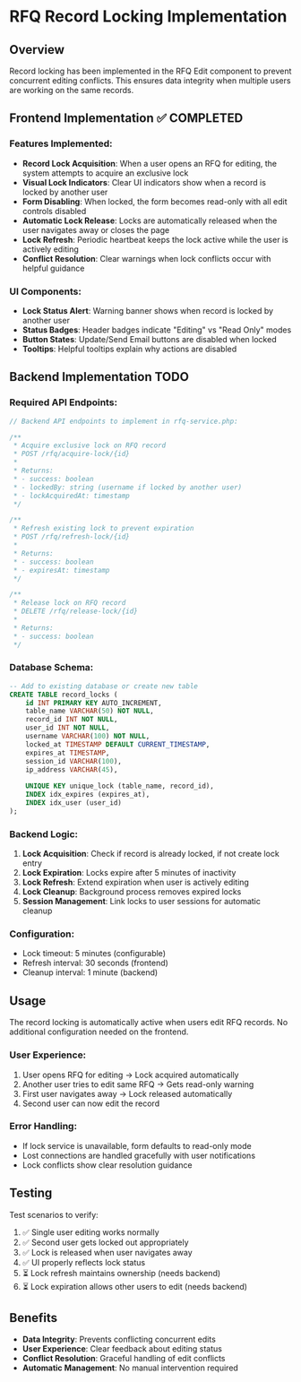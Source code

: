 # RFQ Record Locking Implementation

## Overview
Record locking has been implemented in the RFQ Edit component to prevent concurrent editing conflicts. This ensures data integrity when multiple users are working on the same records.

## Frontend Implementation ✅ COMPLETED

### Features Implemented:
- **Record Lock Acquisition**: When a user opens an RFQ for editing, the system attempts to acquire an exclusive lock
- **Visual Lock Indicators**: Clear UI indicators show when a record is locked by another user
- **Form Disabling**: When locked, the form becomes read-only with all edit controls disabled  
- **Automatic Lock Release**: Locks are automatically released when the user navigates away or closes the page
- **Lock Refresh**: Periodic heartbeat keeps the lock active while the user is actively editing
- **Conflict Resolution**: Clear warnings when lock conflicts occur with helpful guidance

### UI Components:
- **Lock Status Alert**: Warning banner shows when record is locked by another user
- **Status Badges**: Header badges indicate "Editing" vs "Read Only" modes
- **Button States**: Update/Send Email buttons are disabled when locked
- **Tooltips**: Helpful tooltips explain why actions are disabled

## Backend Implementation TODO

### Required API Endpoints:

```php
// Backend API endpoints to implement in rfq-service.php:

/**
 * Acquire exclusive lock on RFQ record
 * POST /rfq/acquire-lock/{id}
 * 
 * Returns:
 * - success: boolean
 * - lockedBy: string (username if locked by another user)
 * - lockAcquiredAt: timestamp
 */

/**
 * Refresh existing lock to prevent expiration
 * POST /rfq/refresh-lock/{id}
 * 
 * Returns:
 * - success: boolean
 * - expiresAt: timestamp
 */

/**
 * Release lock on RFQ record
 * DELETE /rfq/release-lock/{id}
 * 
 * Returns:
 * - success: boolean
 */
```

### Database Schema:

```sql
-- Add to existing database or create new table
CREATE TABLE record_locks (
    id INT PRIMARY KEY AUTO_INCREMENT,
    table_name VARCHAR(50) NOT NULL,
    record_id INT NOT NULL,
    user_id INT NOT NULL,
    username VARCHAR(100) NOT NULL,
    locked_at TIMESTAMP DEFAULT CURRENT_TIMESTAMP,
    expires_at TIMESTAMP,
    session_id VARCHAR(100),
    ip_address VARCHAR(45),
    
    UNIQUE KEY unique_lock (table_name, record_id),
    INDEX idx_expires (expires_at),
    INDEX idx_user (user_id)
);
```

### Backend Logic:

1. **Lock Acquisition**: Check if record is already locked, if not create lock entry
2. **Lock Expiration**: Locks expire after 5 minutes of inactivity
3. **Lock Refresh**: Extend expiration when user is actively editing
4. **Lock Cleanup**: Background process removes expired locks
5. **Session Management**: Link locks to user sessions for automatic cleanup

### Configuration:
- Lock timeout: 5 minutes (configurable)
- Refresh interval: 30 seconds (frontend)
- Cleanup interval: 1 minute (backend)

## Usage

The record locking is automatically active when users edit RFQ records. No additional configuration needed on the frontend.

### User Experience:
1. User opens RFQ for editing → Lock acquired automatically
2. Another user tries to edit same RFQ → Gets read-only warning
3. First user navigates away → Lock released automatically
4. Second user can now edit the record

### Error Handling:
- If lock service is unavailable, form defaults to read-only mode
- Lost connections are handled gracefully with user notifications
- Lock conflicts show clear resolution guidance

## Testing

Test scenarios to verify:
1. ✅ Single user editing works normally
2. ✅ Second user gets locked out appropriately  
3. ✅ Lock is released when user navigates away
4. ✅ UI properly reflects lock status
5. ⏳ Lock refresh maintains ownership (needs backend)
6. ⏳ Lock expiration allows other users to edit (needs backend)

## Benefits

- **Data Integrity**: Prevents conflicting concurrent edits
- **User Experience**: Clear feedback about editing status
- **Conflict Resolution**: Graceful handling of edit conflicts
- **Automatic Management**: No manual intervention required